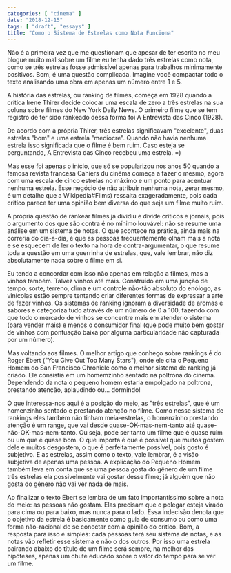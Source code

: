 ```yaml
---
categories: [ "cinema" ]
date: "2018-12-15"
tags: [ "draft", "essays" ]
title: "Como o Sistema de Estrelas como Nota Funciona"
---
```

Não é a primeira vez que me questionam que apesar de ter escrito no meu
blogue muito mal sobre um filme eu tenha dado três estrelas como nota,
como se três estrelas fosse admissível apenas para trabalhos minimamente
positivos. Bom, é uma questão complicada. Imagine você compactar todo
o texto analisando uma obra em apenas um número entre 1 e 5.

A história das estrelas, ou ranking de filmes, começa em 1928 quando a
crítica Irene Thirer decide colocar uma escala de zero a três estrelas
na sua coluna sobre filmes do New York Daily News. O primeiro filme que
se tem registro de ter sido rankeado dessa forma foi A Entrevista das
Cinco (1928).

De acordo com a própria Thirer, três estrelas significavam "excelente",
duas estrelas "bom" e uma estrela "medíocre". Quando não havia
nenhuma estrela isso significada que o filme é bem ruim. Caso esteja
se perguntando, A Entrevista das Cinco recebeu uma estrela. =)

Mas esse foi apenas o início, que só se popularizou nos anos 50 quando a
famosa revista francesa Cahiers du cinéma começa a fazer o mesmo, agora
com uma escala de cinco estrelas no máximo e um ponto para acentuar
nenhuma estrela. Esse negócio de não atribuir nenhuma nota, zerar
mesmo, é um detalhe que a Wikipedia#Films) ressalta exageradamente,
pois cada crítico parece ter uma opinião bem diversa do que seja um
filme muito ruim.

A própria questão de rankear filmes já dividiu e divide críticos e
jornais, pois o argumento dos que são contra é no mínimo louvável:
não se resume uma análise em um sistema de notas. O que acontece
na prática, ainda mais na correria do dia-a-dia, é que as pessoas
frequentemente olham mais a nota e se esquecem de ler o texto na hora
de contra-argumentar, o que resume toda a questão em uma guerrinha de
estrelas, que, vale lembrar, não diz absolutamente nada sobre o filme
em si.

Eu tendo a concordar com isso não apenas em relação a filmes, mas a
vinhos também. Talvez vinhos até mais. Construído em uma junção de
tempo, sorte, terreno, clima e um controle não-tão absoluto do enólogo,
as vinícolas estão sempre tentando criar diferentes formas de expressar
a arte de fazer vinhos. Os sistemas de ranking ignoram a diversidade de
aromas e sabores e categoriza tudo através de um número de 0 a 100,
fazendo com que todo o mercado de vinhos se concentre mais em atender o
sistema (para vender mais) e menos o consumidor final (que pode muito
bem gostar de vinhos com pontuação baixa por alguma particularidade
não capturada por um número).

Mas voltando aos filmes. O melhor artigo que conheço sobre rankings
é do Roger Ebert ("You Give Out Too Many Stars"), onde ele cita
o Pequeno Homem do San Francisco Chronicle como o melhor sistema de
ranking já criado. Ele consistia em um homemzinho sentado na poltrona do
cinema. Dependendo da nota o pequeno homem estaria empolgado na poltrona,
prestando atenção, aplaudindo ou... dormindo!

O que interessa-nos aqui é a posição do meio, as "três estrelas",
que é um homenzinho sentado e prestando atenção no filme. Como nesse
sistema de rankings eles também não tinham meia-estrelas, o homenzinho
prestando atenção é um range, que vai desde quase-OK-mas-nem-tanto
até quase-não-OK-mas-nem-tanto. Ou seja, pode ser tanto um filme que é
quase ruim ou um que é quase bom. O que importa é que é possível que
muitos gostem dele e muitos desgostem, o que é perfeitamente possível,
pois gosto é subjetivo. E as estrelas, assim como o texto, vale lembrar,
é a visão subjetiva de apenas uma pessoa. A explicação do Pequeno
Homem também leva em conta que se uma pessoa gosta do gênero de um
filme três estrelas ela possivelmente vai gostar desse filme; já
alguém que não gosta do gênero não vai ver nada de mais.

Ao finalizar o texto Ebert se lembra de um fato importantíssimo sobre
a nota do meio: as pessoas não gostam. Elas precisam que o polegar
esteja virado para cima ou para baixo, mas nunca para o lado. Essa
indecisão denota que o objetivo da estrela é basicamente como guia de
consumo ou como uma forma não-racional de se conectar com a opinião
do crítico. Bom, a resposta para isso é simples: cada pessoas terá
seu sistema de notas, e as notas vão refletir esse sistema e não o
dos outros. Por isso uma estrela pairando abaixo do título de um filme
será sempre, na melhor das hipóteses, apenas um chute educado sobre
o valor do tempo para se ver um filme.

